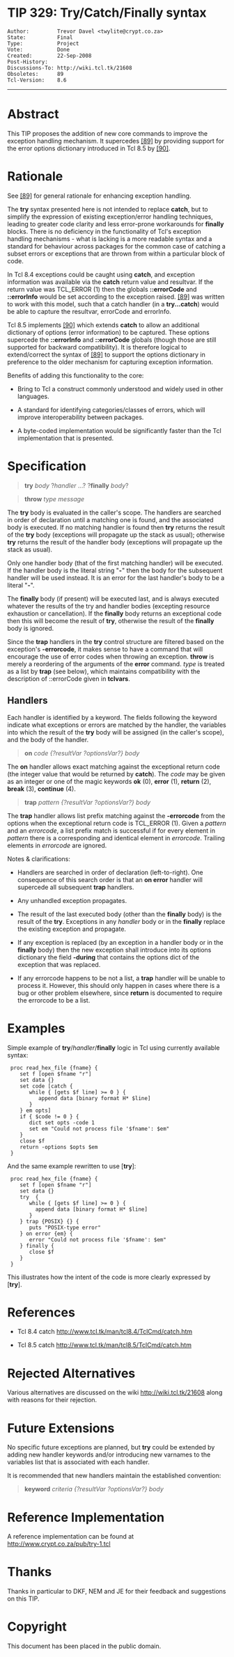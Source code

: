 # TIP 329: Try/Catch/Finally syntax
	Author:         Trevor Davel <twylite@crypt.co.za>
	State:          Final
	Type:           Project
	Vote:           Done
	Created:        22-Sep-2008
	Post-History:   
	Discussions-To: http://wiki.tcl.tk/21608
	Obsoletes:      89
	Tcl-Version:    8.6
-----

# Abstract

This TIP proposes the addition of new core commands to improve the exception
handling mechanism. It supercedes [[89]](89.md) by providing support for the error
options dictionary introduced in Tcl 8.5 by [[90]](90.md).

# Rationale

See [[89]](89.md) for general rationale for enhancing exception handling.

The **try** syntax presented here is not intended to replace **catch**, but 
to simplify the expression of existing exception/error handling techniques, 
leading to greater code clarity and less error-prone workarounds for 
**finally** blocks. There is no deficiency in the functionality of Tcl's 
exception handling mechanisms - what is lacking is a more readable syntax and a 
standard for behaviour across packages for the common case of catching a subset 
errors or exceptions that are thrown from within a particular block of code.

In Tcl 8.4 exceptions could be caught using **catch**, and exception
information was available via the **catch** return value and resultvar. If
the return value was TCL\_ERROR \(1\) then the globals **::errorCode** and
**::errorInfo** would be set according to the exception raised. [[89]](89.md) was
written to work with this model, such that a catch handler \(in a
**try...catch**\) would be able to capture the resultvar, errorCode and
errorInfo.

Tcl 8.5 implements [[90]](90.md) which extends **catch** to allow an additional
dictionary of options \(error information\) to be captured. These options
supercede the **::errorInfo** and **::errorCode** globals \(though those
are still supported for backward compatibility\). It is therefore logical to
extend/correct the syntax of [[89]](89.md) to support the options dictionary in
preference to the older mechanism for capturing exception information.

Benefits of adding this functionality to the core:

 * Bring to Tcl a construct commonly understood and widely used in other
   languages.

 * A standard for identifying categories/classes of errors, which will improve
   interoperability between packages.

 * A byte-coded implementation would be significantly faster than the Tcl
   implementation that is presented.

# Specification

 > **try** _body_ ?_handler_ ...? ?**finally** _body_?

 > **throw** _type message_

The **try** body is evaluated in the caller's scope. The handlers are 
searched in order of declaration until a matching one is found, and the 
associated body is executed. If no matching handler is found then **try** 
returns the result of the **try** body \(exceptions will propagate up the 
stack as usual\); otherwise **try** returns the result of the handler body
\(exceptions will propagate up the stack as usual\).

Only one handler body \(that of the first matching handler\) will be executed. If 
the handler body is the literal string "**-**" then the body for the 
subsequent handler will be used instead. It is an error for the last handler's 
body to be a literal "**-**".

The **finally** body \(if present\) will be executed last, and is always
executed whatever the results of the try and handler bodies \(excepting
resource exhaustion or cancellation\). If the **finally** body returns an
exceptional code then this will become the result of **try**, otherwise the
result of the **finally** body is ignored.

Since the **trap** handlers in the **try** control structure are filtered
based on the exception's **-errorcode**, it makes sense to have a command
that will encourage the use of error codes when throwing an exception.
**throw** is merely a reordering of the arguments of the **error**
command. _type_ is treated as a list by **trap** \(see below\), which
maintains compatibility with the description of ::errorCode given in
**tclvars**.

## Handlers

Each handler is identified by a keyword. The fields following the keyword 
indicate what exceptions or errors are matched by the handler, the variables 
into which the result of the **try** body will be assigned \(in the caller's 
scope\), and the body of the handler.

 > **on** _code \{?resultVar ?optionsVar?\} body_

The **on** handler allows exact matching against the exceptional return code
\(the integer value that would be returned by **catch**\). The _code_ may be 
given as an integer or one of the magic keywords **ok** \(0\), **error** \(1\),
**return** \(2\), **break** \(3\), **continue** \(4\).

 > **trap** _pattern \{?resultVar ?optionsVar?\} body_

The **trap** handler allows list prefix matching against the
**-errorcode** from the options when the exceptional return code is
TCL\_ERROR \(1\). Given a _pattern_ and an _errorcode_, a list prefix match
is successful if for every element in _pattern_ there is a corresponding and
identical element in _errorcode_. Trailing elements in _errorcode_ are
ignored.

Notes & clarifications:

 * Handlers are searched in order of declaration \(left-to-right\). One
   consequence of this search order is that an **on error** handler will
   supercede all subsequent **trap** handlers.

 * Any unhandled exception propagates.

 * The result of the last executed body \(other than the **finally** body\) is
   the result of the **try**. Exceptions in any _handler_ body or in the
   **finally** replace the existing exception and propagate.

 * If any exception is replaced \(by an exception in a handler body or in the
   **finally** body\) then the new exception shall introduce into its options
   dictionary the field **-during** that contains the options dict of the
   exception that was replaced.

 * If any errorcode happens to be not a list, a **trap** handler will be
   unable to process it. However, this should only happen in cases where there
   is a bug or other problem elsewhere, since **return** is documented to
   require the errorcode to be a list.

# Examples

Simple example of **try**/_handler_/**finally** logic in Tcl using
currently available syntax:

	 proc read_hex_file {fname} {
	    set f [open $fname "r"]
	    set data {}
	    set code [catch {
	       while { [gets $f line] >= 0 } {
	          append data [binary format H* $line]
	       }
	    } em opts]
	    if { $code != 0 } {
	       dict set opts -code 1
	       set em "Could not process file '$fname': $em"
	    }
	    close $f
	    return -options $opts $em
	 }

And the same example rewritten to use [**try**]:

	 proc read_hex_file {fname} {
	    set f [open $fname "r"]
	    set data {}
	    try  {
	       while { [gets $f line] >= 0 } {
	         append data [binary format H* $line]
	       }
	    } trap {POSIX} {} {
	       puts "POSIX-type error"
	    } on error {em} {
	       error "Could not process file '$fname': $em"
	    } finally {
	       close $f
	    }
	 }

This illustrates how the intent of the code is more clearly expressed by
[**try**].

# References

 * Tcl 8.4 catch <http://www.tcl.tk/man/tcl8.4/TclCmd/catch.htm> 

 * Tcl 8.5 catch <http://www.tcl.tk/man/tcl8.5/TclCmd/catch.htm> 

# Rejected Alternatives

Various alternatives are discussed on the wiki <http://wiki.tcl.tk/21608> 
along with reasons for their rejection.

# Future Extensions

No specific future exceptions are planned, but **try** could be extended
by adding new handler keywords and/or introducing new varnames to the variables
list that is associated with each handler.

It is recommended that new handlers maintain the established convention:

 > **keyword** _criteria \{?resultVar ?optionsVar?\} body_

# Reference Implementation

A reference implementation can be found at <http://www.crypt.co.za/pub/try-1.tcl> 

# Thanks

Thanks in particular to DKF, NEM and JE for their feedback and suggestions
on this TIP.

# Copyright

This document has been placed in the public domain.

